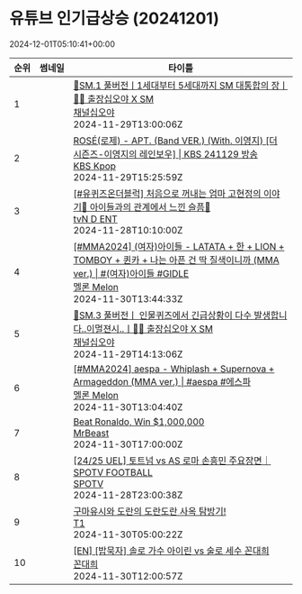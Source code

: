 # 유튜브 인기급상승 (20241201)

2024-12-01T05:10:41+00:00
<table><thead><tr><th nowrap>순위</th><th nowrap>썸네일</th><th nowrap>타이틀</th></tr></thead><tbody><tr><td>1</td><td><img src="https://i.ytimg.com/vi/JY59paT_Jik/default.jpg" alt="" /></td><td><a href="https://www.youtube.com/watch?v=JY59paT_Jik" target="_blank">🧳SM.1 풀버전ㅣ1세대부터 5세대까지 SM 대통합의 장ㅣ🧳🩷 출장십오야 X SM</a><br /><a href="https://www.youtube.com/channel/UCQ2O-iftmnlfrBuNsUUTofQ" target="_blank">채널십오야</a><br />2024-11-29T13:00:06Z</td></tr><tr><td>2</td><td><img src="https://i.ytimg.com/vi/IW8qaemx74g/default.jpg" alt="" /></td><td><a href="https://www.youtube.com/watch?v=IW8qaemx74g" target="_blank">ROSÉ(로제) - APT. (Band VER.) (With. 이영지) [더 시즌즈-이영지의 레인보우] | KBS 241129 방송</a><br /><a href="https://www.youtube.com/channel/UCeLPm9yH_a_QH8n6445G-Ow" target="_blank">KBS Kpop</a><br />2024-11-29T15:25:59Z</td></tr><tr><td>3</td><td><img src="https://i.ytimg.com/vi/V9vKNwJLhEI/default.jpg" alt="" /></td><td><a href="https://www.youtube.com/watch?v=V9vKNwJLhEI" target="_blank">[#유퀴즈온더블럭] 처음으로 꺼내는 엄마 고현정의 이야기💬 아이들과의 관계에서 느낀 슬픔🥺</a><br /><a href="https://www.youtube.com/channel/UCsRIHt5FkbGc6cQtCxt-ufA" target="_blank">tvN D ENT</a><br />2024-11-28T10:10:00Z</td></tr><tr><td>4</td><td><img src="https://i.ytimg.com/vi/6iIA3p3DjvM/default.jpg" alt="" /></td><td><a href="https://www.youtube.com/watch?v=6iIA3p3DjvM" target="_blank">[#MMA2024] (여자)아이들 - LATATA + 한 + LION + TOMBOY + 퀸카 + 나는 아픈 건 딱 질색이니까 (MMA ver.) | #(여자)아이들 #GIDLE</a><br /><a href="https://www.youtube.com/channel/UCpBlDSUyOpP1WqWVJxZpGLg" target="_blank">멜론 Melon</a><br />2024-11-30T13:44:33Z</td></tr><tr><td>5</td><td><img src="https://i.ytimg.com/vi/H9nkQgL7tp0/default.jpg" alt="" /></td><td><a href="https://www.youtube.com/watch?v=H9nkQgL7tp0" target="_blank">🧳SM.3 풀버전ㅣ 인물퀴즈에서 긴급상황이 다수 발생합니다..이멀젼시..ㅣ🧳🩷 출장십오야 X SM</a><br /><a href="https://www.youtube.com/channel/UCQ2O-iftmnlfrBuNsUUTofQ" target="_blank">채널십오야</a><br />2024-11-29T14:13:06Z</td></tr><tr><td>6</td><td><img src="https://i.ytimg.com/vi/oQanvSArIh4/default.jpg" alt="" /></td><td><a href="https://www.youtube.com/watch?v=oQanvSArIh4" target="_blank">[#MMA2024] aespa - Whiplash + Supernova + Armageddon (MMA ver.) | #aespa #에스파</a><br /><a href="https://www.youtube.com/channel/UCpBlDSUyOpP1WqWVJxZpGLg" target="_blank">멜론 Melon</a><br />2024-11-30T13:04:40Z</td></tr><tr><td>7</td><td><img src="https://i.ytimg.com/vi/0BjlBnfHcHM/default.jpg" alt="" /></td><td><a href="https://www.youtube.com/watch?v=0BjlBnfHcHM" target="_blank">Beat Ronaldo, Win $1,000,000</a><br /><a href="https://www.youtube.com/channel/UCX6OQ3DkcsbYNE6H8uQQuVA" target="_blank">MrBeast</a><br />2024-11-30T17:00:00Z</td></tr><tr><td>8</td><td><img src="https://i.ytimg.com/vi/kvnkYDi3UD0/default.jpg" alt="" /></td><td><a href="https://www.youtube.com/watch?v=kvnkYDi3UD0" target="_blank">[24/25 UEL] 토트넘 vs AS 로마 손흥민 주요장면｜SPOTV FOOTBALL</a><br /><a href="https://www.youtube.com/channel/UCtm_QoN2SIxwCE-59shX7Qg" target="_blank">SPOTV</a><br />2024-11-28T23:00:38Z</td></tr><tr><td>9</td><td><img src="https://i.ytimg.com/vi/TPwaDAPK4gY/default.jpg" alt="" /></td><td><a href="https://www.youtube.com/watch?v=TPwaDAPK4gY" target="_blank">구마유시와 도란의 도란도란 사옥 탐방기!</a><br /><a href="https://www.youtube.com/channel/UCJprx3bX49vNl6Bcw01Cwfg" target="_blank">T1</a><br />2024-11-30T05:00:22Z</td></tr><tr><td>10</td><td><img src="https://i.ytimg.com/vi/q4F4W3U8pHo/default.jpg" alt="" /></td><td><a href="https://www.youtube.com/watch?v=q4F4W3U8pHo" target="_blank">[EN] [밥묵자] 솔로 가수 아이린 vs 술로 세수 꼰대희</a><br /><a href="https://www.youtube.com/channel/UCSc2DcSzzjHgBn8Hg0KG7PA" target="_blank">꼰대희</a><br />2024-11-30T12:00:57Z</td></tr></tbody></table>